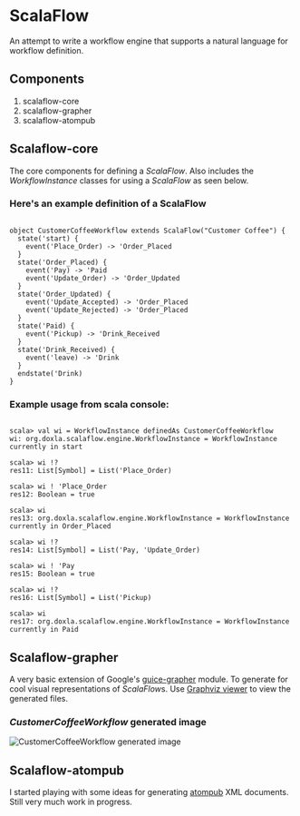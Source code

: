 # ScalaFlow

An attempt to write a workflow engine that supports a natural language for workflow definition.

## Components

1. scalaflow-core
2. scalaflow-grapher
3. scalaflow-atompub

## Scalaflow-core

The core components for defining a *ScalaFlow*. Also includes the *WorkflowInstance* classes for using a *ScalaFlow* as seen below.

### Here's an example definition of a ScalaFlow
<pre><code>
object CustomerCoffeeWorkflow extends ScalaFlow("Customer Coffee") {
  state('start) {
    event('Place_Order) -> 'Order_Placed
  }
  state('Order_Placed) {
    event('Pay) -> 'Paid
    event('Update_Order) -> 'Order_Updated
  }
  state('Order_Updated) {
    event('Update_Accepted) -> 'Order_Placed
    event('Update_Rejected) -> 'Order_Placed
  }
  state('Paid) {
    event('Pickup) -> 'Drink_Received
  }
  state('Drink_Received) {
    event('leave) -> 'Drink
  }
  endstate('Drink)
}
</code></pre>

### Example usage from scala console:
<pre><code>
scala> val wi = WorkflowInstance definedAs CustomerCoffeeWorkflow
wi: org.doxla.scalaflow.engine.WorkflowInstance = WorkflowInstance currently in start

scala> wi !?
res11: List[Symbol] = List('Place_Order)

scala> wi ! 'Place_Order
res12: Boolean = true

scala> wi
res13: org.doxla.scalaflow.engine.WorkflowInstance = WorkflowInstance currently in Order_Placed

scala> wi !?
res14: List[Symbol] = List('Pay, 'Update_Order)

scala> wi ! 'Pay
res15: Boolean = true

scala> wi !?
res16: List[Symbol] = List('Pickup)

scala> wi
res17: org.doxla.scalaflow.engine.WorkflowInstance = WorkflowInstance currently in Paid
</code></pre>

## Scalaflow-grapher
A very basic extension of Google's [guice-grapher](http://code.google.com/p/google-guice/wiki/Grapher) module. To generate for cool visual representations of *ScalaFlow*s. Use [Graphviz viewer](http://www.graphviz.org/) to view the generated files.

### *CustomerCoffeeWorkflow* generated image
![CustomerCoffeeWorkflow generated image](scalaflow/raw/master/scalaflow-grapher/testoutput.jpg "CustomerCoffeeWorkflow")

## Scalaflow-atompub

I started playing with some ideas for generating [atompub](http://bitworking.org/projects/atom/rfc5023.html) XML documents. Still very much work in progress.